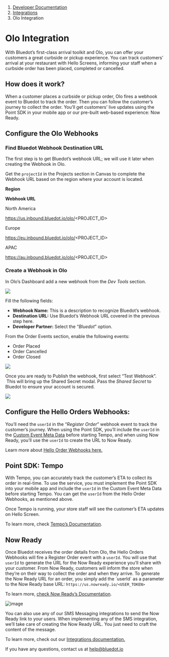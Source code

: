 1.  [Developer Documentation](https://docs.bluedot.io)
2.  [Integrations](https://docs.bluedot.io/integrations/)
3.  Olo Integration

Olo Integration
===============

With Bluedot’s first-class arrival toolkit and Olo, you can offer your customers a great curbside or pickup experience. You can track customers’ arrival at your restaurant with Hello Screens, informing your staff when a curbside order has been placed, completed or cancelled.

How does it work?
-----------------

When a customer places a curbside or pickup order, Olo fires a webhook event to Bluedot to track the order. Then you can follow the customer’s journey to collect the order. You’ll get customers’ live updates using the Point SDK in your mobile app or our pre-built web-based experience: Now Ready.

Configure the Olo Webhooks
--------------------------

### Find Bluedot Webhook Destination URL

The first step is to get Bluedot’s webhook URL; we will use it later when creating the Webhook in Olo.

Get the `projectId` in the Projects section in Canvas to complete the Webhook URL based on the region where your account is located.

**Region**

**Webhook URL**

North America

https://us.inbound.bluedot.io/olo/<PROJECT\_ID>

Europe

https://eu.inbound.bluedot.io/olo/<PROJECT\_ID>

APAC

https://au.inbound.bluedot.io/olo/<PROJECT\_ID>

### Create a Webhook in Olo

In Olo’s Dashboard add a new webhook from the _Dev Tools_ section. 

![](https://docs.bluedot.io/wp-content/uploads/2022/05/Add-webhook-from-olo-1024x155.png)

Fill the following fields:

*   **Webhook Name:** This is a description to recognize Bluedot’s webhook.
*   **Destination URL:** Use Bluedot’s Webhook URL covered in the previous step here.
*   **Developer Partner:** Select the “_Bluedot_” option.

From the Order Events section, enable the following events:

*   Order Placed
*   Order Cancelled
*   Order Closed

![](https://docs.bluedot.io/wp-content/uploads/2022/05/create-olo-webhook-steps-1024x1004.jpeg)

Once you are ready to Publish the webhook, first select “Test Webhook”.  This will bring up the Shared Secret modal. Pass the _Shared Secret_ to Bluedot to ensure your account is secured.

![](https://docs.bluedot.io/wp-content/uploads/2022/05/olo-webhook-shared-secret-1024x561.jpeg)

Configure the Hello Orders Webhooks:
------------------------------------

You’ll need the `userId` in the “_Register Order_” webhook event to track the customer’s journey. When using the Point SDK, you’ll include the `userId` in the [Custom Event Meta Data](https://docs.bluedot.io/custom-event-metadata/) before starting Tempo, and when using Now Ready, you’ll use the `userId` to create the URL to Now Ready.

Learn more about [Hello Order Webhooks here.](https://docs.bluedot.io/webhooks/hello-order-webhooks/)

Point SDK: Tempo
----------------

With Tempo, you can accurately track the customer’s ETA to collect its order in real-time. To use the service, you must implement the Point SDK into your mobile app and include the `userId` in the Custom Event Meta Data before starting Tempo. You can get the `userId` from the Hello Order Webhooks, as mentioned above.

Once Tempo is running, your store staff will see the customer’s ETA updates on Hello Screen.

To learn more, check [Tempo’s Documentation](https://docs.bluedot.io/tempo/).

Now Ready
---------

Once Bluedot receives the order details from Olo, the Hello Orders Webhooks will fire a Register Order event with a `userId`. You will use that `userId` to generate the URL for the Now Ready experience you’ll share with your customer. From Now Ready, customers will inform the store when they’re on their way to collect the order and when they arrive. To generate the Now Ready URL for an order, you simply add the \`userId\` as a parameter to the Now Ready base URL: `https://us.nowready.io/<USER_TOKEN>`

To learn more, [check Now Ready’s Documentation](https://docs.bluedot.io/now-ready/).

![image](https://docs.bluedot.io/wp-content/uploads/2021/07/info.png)

You can also use any of our SMS Messaging integrations to send the Now Ready link to your users. When implementing any of the SMS integration, we’ll take care of creating the Now Ready URL. You just need to craft the content of the message.

To learn more, check out our [Integrations documentation.](https://docs.bluedot.io/integrations/)

If you have any questions, contact us at [help@bluedot.io](mailto:help@bluedot.io)